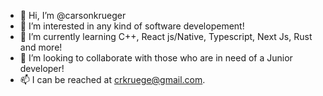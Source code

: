 - 👋 Hi, I’m @carsonkrueger
- 👀 I’m interested in any kind of software developement!
- 🌱 I’m currently learning C++, React js/Native, Typescript, Next Js, Rust and more!
- 💞️ I’m looking to collaborate with those who are in need of a Junior developer!
- 📫 I can be reached at crkruege@gmail.com.

<!---
carsonkrueger/carsonkrueger is a ✨ special ✨ repository because its `README.md` (this file) appears on your GitHub profile.
You can click the Preview link to take a look at your changes.
--->

